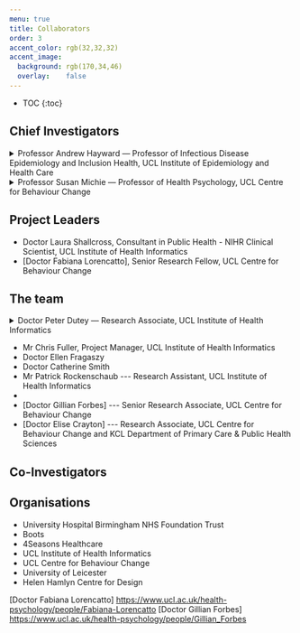 ```yaml
---
menu: true
title: Collaborators
order: 3
accent_color: rgb(32,32,32)
accent_image:
  background: rgb(170,34,46)
  overlay:    false
---
```



* TOC
{:toc}


## Chief Investigators


<details> <!-- Andrew Hayward -->
    <summary class="page-title hr">Professor Andrew Hayward &mdash; Professor of Infectious Disease Epidemiology and Inclusion Health, UCL Institute of Epidemiology and Health Care</summary>
    <aside class="about related" role="complementary">
    <!-- mt4 mb4 -->
        <div class="author">
            <hy-img src="/assets/img/mugshots/AH.jpg" class="avatar" alt="Andrew Hayward" root-margin="512px">
                <noscript><img data-ignore src="/assets/img/mugshots/AH.jpg" class="avatar" alt="Andrew Hayward"/>
                </noscript>
                </hy-img>
            <p>Andrew Hayward is Director of the UCL Institute of Epidemiology and Health Care and Professor of Infectious Disease Epidemiology and Inclusion Health. His research portfolio focuses on acute respiratory infections, tuberculosis, hospital-acquired infection, antimicrobial prescribing and resistance and infections in hard to reach groups. In 2015 he established a new Department of Infectious Disease Informatics within the UCL Institute of Health Informatics, leading initiatives to use electronic health records and digital health technologies to understand and improve population health and health services, at home and abroad.</p>
            <div class="sidebar-social">
                <span class="sr-only">Social:</span>
                <ul>
                    <li>
                        <a href="https://iris.ucl.ac.uk/iris/browse/profile?upi=ACHAY31" title="UCL profile" class="no-mark-external" target="_blank">
                            <span class="icon-UCL"></span>
                            <span class="sr-only">UCL</span>
                        </a>
                    </li>
                    <li>
                        <a href="https://orcid.org/0000-0002-3549-6232" title="orcid" class="no-mark-external" target="_blank">
                        <span class="icon-Orcid1"></span>
                        <span class="sr-only">orcid</span>
                        </a>
                    </li>
                </ul>

            </div>
        </div>
    </aside>
</details>

<details> <!-- Susan Michie -->
    <summary class="page-title hr">Professor Susan Michie &mdash; Professor of Health Psychology, UCL Centre for Behaviour Change</summary>
    <aside class="about related" role="complementary">
        <div class="author">
            <hy-img src="/assets/img/mugshots/SM.jpg" class="avatar" alt="Susan Michie" root-margin="512px">
            </hy-img>
            <p>Susan Michie is Professor of Health Psychology and Director of the Centre for Behaviour Change at UCL. Susan's research focuses on the design, delivery, uptake and impact of behaviour change interventions. Her research investigating innovative methods for developing and evaluating behavioural interventions is conducted in two main health domains: professional practice (e.g., the implementation of evidence-based guidelines, such as hand-hygiene amongst hospital staff), and risk factors amongst the general population (e.g., smoking, physical activity, preparing for pandemic flu). She works with a wide range of disciplines, practitioners and policy-makers and holds grants from a large number of organisations including the Wellcome Trust, National Institute of Health Research, Economic and Social Research Council and Cancer Research UK.</p>
            <div class="sidebar-social">
                <span class="sr-only">Social:</span>
                <ul>
                    <li>
                        <a href="http://www.ucl.ac.uk/health-psychology/people/Susan_Michie" title="UCL profile" class="no-mark-external" target="_blank">
                            <span class="icon-UCL"></span>
                            <span class="sr-only">UCL</span>
                        </a>
                    </li>
                    <li>
                        <a href="https://orcid.org/0000-0003-0063-6378" title="orcid" class="no-mark-external" target="_blank">
                            <span class="icon-Orcid1"></span>
                            <span class="sr-only">orcid</span>
                        </a>
                    </li>
                    <li>
                        <a href="https://twitter.com/SusanMichie" title="Twitter" class="no-mark-external" target="_blank">
                            <span class="icon-twitter"></span>
                            <span class="sr-only">Twitter</span>
                        </a>
                    </li>
                </ul>

            </div>
        </div>
    </aside>
</details>

## Project Leaders
* Doctor Laura Shallcross, Consultant in Public Health - NIHR Clinical Scientist, UCL Institute of Health Informatics
* [Doctor Fabiana Lorencatto], Senior Research Fellow, UCL Centre for Behaviour Change

## The team

<details> <!-- Peter Dutey -->
    <summary class="page-title hr">Doctor Peter Dutey &mdash; Research Associate, UCL Institute of Health Informatics</summary>
    <aside class="about related" role="complementary">
        <div class="author">
            <hy-img src="/assets/img/mugshots/PDM.jpg" class="avatar" alt="Peter Dutey" root-margin="512px">
                <noscript><img data-ignore src="/assets/img/mugshots/PDM.jpg" class="avatar" alt="Peter Dutey"/>
                </noscript>
                </hy-img>
            <p>Peter is a postdoctoral researcher working on the primary and secondary care audits of the PASS
                study.</p>
            <div class="sidebar-social">
                <span class="sr-only">Social:</span>
                <ul>
                    <li>
                        <a href="https://orcid.org/0000-0002-8942-9836" title="orcid" class="no-mark-external" target="_blank">
                            <span class="icon-Orcid1"></span>
                            <span class="sr-only">orcid</span>
                        </a>
                    </li>
                    <li>
                        <a href="https://github.com/<username>" title="GitHub" class="no-mark-external" target="_blank">
                            <span class="icon-github"></span>
                            <span class="sr-only">GitHub</span>
                        </a>
                    </li>
                    <li>
                        <a href="mailto:p.dutey-magni@ucl.ac.uk" title="Email" class="no-mark-external" target="_blank">
                            <span class="icon-mail"></span>
                            <span class="sr-only">Email</span>
                        </a>
                    </li>
                    <li>
                        <a href="https://twitter.com/ggoodgodlemon" title="Twitter" class="no-mark-external" target="_blank">
                            <span class="icon-twitter"></span>
                            <span class="sr-only">Twitter</span>
                        </a>
                    </li>
                </ul>

            </div>
        </div>
    </aside>
</details>

* Mr Chris Fuller, Project Manager, UCL Institute of Health Informatics
* Doctor Ellen Fragaszy
* Doctor Catherine Smith
* Mr Patrick Rockenschaub --- Research Assistant, UCL Institute of Health Informatics
*
* [Doctor Gillian Forbes] --- Senior Research Associate, UCL Centre for Behaviour Change
* [Doctor Elise Crayton] --- Research Associate, UCL Centre for Behaviour Change and KCL Department of Primary Care & Public Health Sciences


## Co-Investigators

## Organisations

* University Hospital Birmingham NHS Foundation Trust
* Boots
* 4Seasons Healthcare
* UCL Institute of Health Informatics
* UCL Centre for Behaviour Change
* University of Leicester
* Helen Hamlyn Centre for Design

[Doctor Fabiana Lorencatto] https://www.ucl.ac.uk/health-psychology/people/Fabiana-Lorencatto
[Doctor Gillian Forbes] https://www.ucl.ac.uk/health-psychology/people/Gillian_Forbes
